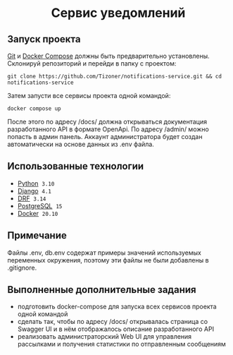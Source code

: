 <h1 align="center">Сервис уведомлений</h1>

## Запуск проекта

[Git](https://git-scm.com/book/en/v2/Getting-Started-Installing-Git) и [Docker Compose](https://docs.docker.com/compose/install/linux/) должны быть предварительно установлены. Склонируй репозиторий и перейди в папку с проектом:
```
git clone https://github.com/Tizoner/notifications-service.git && cd notifications-service
```
Затем запусти все сервисы проекта одной командой:
```
docker compose up
```
После этого по адресу /docs/ должна открываться документация разработанного API в формате OpenApi.
По адресу /admin/ можно попасть в админ панель. Аккаунт администратора будет создан автоматически на основе данных из .env файла.

## Использованные технологии
- [Python](https://www.python.org) &nbsp;`3.10`
- [Django](https://www.djangoproject.com) &nbsp;`4.1`
- [DRF](https://www.django-rest-framework.org) &nbsp;`3.14`
- [PostgreSQL](https://www.postgresql.org) &nbsp;`15`
- [Docker](https://www.docker.com) &nbsp;`20.10`

## Примечание
Файлы  .env, db.env содержат примеры значений используемых переменных окружения, поэтому эти файлы не были добавлены в .gitignore.

## Выполненные дополнительные задания
- подготовить docker-compose для запуска всех сервисов проекта одной командой
- сделать так, чтобы по адресу /docs/ открывалась страница со Swagger UI и в нём отображалось описание разработанного API
- реализовать администраторский Web UI для управления рассылками и получения статистики по отправленным сообщениям
